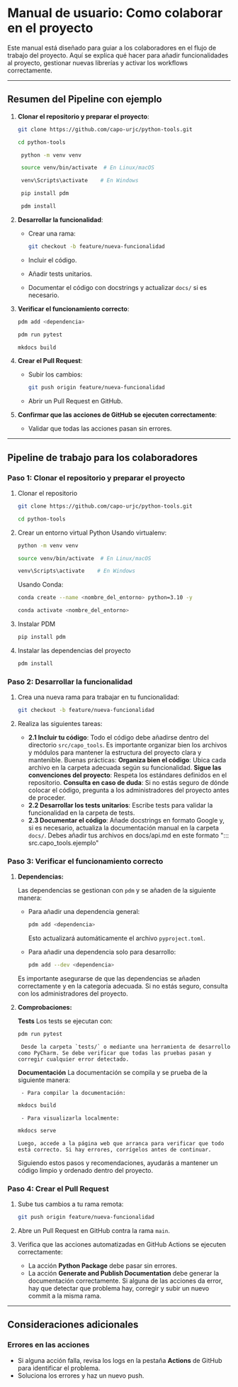 # Manual de usuario: Como colaborar en el proyecto

Este manual está diseñado para guiar a los colaboradores en el flujo de trabajo del proyecto.
Aquí se explica qué hacer para añadir funcionalidades al proyecto, gestionar nuevas librerías y activar los workflows correctamente.

---
## Resumen del Pipeline con ejemplo

1. **Clonar el repositorio y preparar el proyecto**:
    ```bash
    git clone https://github.com/capo-urjc/python-tools.git
    ```
    ```bash
    cd python-tools
   ```
   ```bash
    python -m venv venv
   ```
   ```bash
    source venv/bin/activate  # En Linux/macOS
   ```
   ```bash
    venv\Scripts\activate    # En Windows
   ```
   ```bash
    pip install pdm
   ```
   ```bash
    pdm install
    ```

3. **Desarrollar la funcionalidad**:
    - Crear una rama:

      ```bash
      git checkout -b feature/nueva-funcionalidad
      ```

    - Incluir el código.
    - Añadir tests unitarios.
    - Documentar el código con docstrings y actualizar `docs/` si es necesario.

4. **Verificar el funcionamiento correcto**:
    ```bash
    pdm add <dependencia>
    ```
    ```bash
    pdm run pytest
    ```
    ```bash
    mkdocs build
    ```

6. **Crear el Pull Request**:
    - Subir los cambios:

      ```bash
      git push origin feature/nueva-funcionalidad
      ```

    - Abrir un Pull Request en GitHub.

7. **Confirmar que las acciones de GitHub se ejecuten correctamente**:
    - Validar que todas las acciones pasan sin errores.
  
---

## Pipeline de trabajo para los colaboradores

### **Paso 1: Clonar el repositorio y preparar el proyecto**
1. Clonar el repositorio
    ```bash
    git clone https://github.com/capo-urjc/python-tools.git
    ```
    ```bash
    cd python-tools
    ```

2. Crear un entorno virtual Python
    Usando virtualenv:
    ```bash
    python -m venv venv
    ```
    ```bash
    source venv/bin/activate  # En Linux/macOS
    ```
    ```bash
    venv\Scripts\activate    # En Windows
    ```

    Usando Conda:
    ```bash
    conda create --name <nombre_del_entorno> python=3.10 -y
    ```
    ```bash
    conda activate <nombre_del_entorno>
    ```

3. Instalar PDM
    ```bash
    pip install pdm
    ```

4. Instalar las dependencias del proyecto
    ```bash
    pdm install
    ```

### **Paso 2: Desarrollar la funcionalidad**

1. Crea una nueva rama para trabajar en tu funcionalidad:

    ```bash
    git checkout -b feature/nueva-funcionalidad
    ```

2. Realiza las siguientes tareas:
    - **2.1 Incluir tu código**: Todo el código debe añadirse dentro del directorio `src/capo_tools`. Es importante organizar bien los archivos y módulos para mantener la estructura del proyecto clara y mantenible. Buenas prácticas:
          **Organiza bien el código**: Ubica cada archivo en la carpeta adecuada según su funcionalidad.
          **Sigue las convenciones del proyecto**: Respeta los estándares definidos en el repositorio.
          **Consulta en caso de duda**: Si no estás seguro de dónde colocar el código, pregunta a los administradores del proyecto antes de proceder.
    - **2.2 Desarrollar los tests unitarios**: Escribe tests para validar la funcionalidad en la carpeta de tests.
    - **2.3 Documentar el código**: Añade docstrings en formato Google y, si es necesario, actualiza la documentación manual en la carpeta `docs/`. Debes añadir tus archivos en docs/api.md en este formato "::: src.capo_tools.ejemplo"

### **Paso 3: Verificar el funcionamiento correcto**

1. **Dependencias:**


    Las dependencias se gestionan con `pdm` y se añaden de la siguiente manera:
    
    - Para añadir una dependencia general:
      ```bash
      pdm add <dependencia>
      ```
      Esto actualizará automáticamente el archivo `pyproject.toml`.
    
    - Para añadir una dependencia solo para desarrollo:
      ```bash
      pdm add --dev <dependencia>
      ```

    Es importante asegurarse de que las dependencias se añaden correctamente y en la categoría adecuada. Si no estás seguro, consulta con los administradores del proyecto.

      
      
2. **Comprobaciones:**

   
    **Tests**
        Los tests se ejecutan con:
    ```bash
    pdm run pytest
    ```
        Desde la carpeta `tests/` o mediante una herramienta de desarrollo como PyCharm. Se debe verificar que todas las pruebas pasan y corregir cualquier error detectado.
   

    **Documentación**
        La documentación se compila y se prueba de la siguiente manera:

        - Para compilar la documentación:
   
      ```bash
      mkdocs build
      ```
   
        - Para visualizarla localmente:
   
      ```bash
      mkdocs serve
      ```
       Luego, accede a la página web que arranca para verificar que todo está correcto. Si hay errores, corrígelos antes de continuar.

    Siguiendo estos pasos y recomendaciones, ayudarás a mantener un código limpio y ordenado dentro del proyecto.

### **Paso 4: Crear el Pull Request**

1. Sube tus cambios a tu rama remota:

    ```bash
    git push origin feature/nueva-funcionalidad
    ```

2. Abre un Pull Request en GitHub contra la rama `main`.

3. Verifica que las acciones automatizadas en GitHub Actions se ejecuten correctamente:
    - La acción **Python Package** debe pasar sin errores.
    - La acción **Generate and Publish Documentation** debe generar la documentación correctamente.
   Si alguna de las acciones da error, hay que detectar que problema hay, corregir y subir un nuevo commit a la misma rama.

---

## Consideraciones adicionales

### **Errores en las acciones**
- Si alguna acción falla, revisa los logs en la pestaña **Actions** de GitHub para identificar el problema.
- Soluciona los errores y haz un nuevo push.




